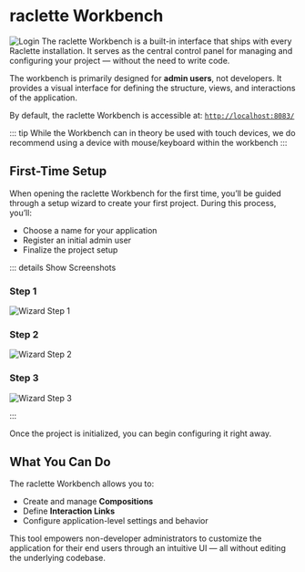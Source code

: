 # raclette Workbench

![Login](/graphics/workbench/login.png)
The raclette Workbench is a built-in interface that ships with every Raclette installation. It serves as the central control panel for managing and configuring your project — without the need to write code.

The workbench is primarily designed for **admin users**, not developers. It provides a visual interface for defining the structure, views, and interactions of the application.

By default, the raclette Workbench is accessible at: [`http://localhost:8083/`](http://localhost:8083/)

::: tip
While the Workbench can in theory be used with touch devices, we do recommend using a device with mouse/keyboard within the workbench
:::

## First-Time Setup

When opening the raclette Workbench for the first time, you’ll be guided through a setup wizard to create your first project. During this process, you’ll:

- Choose a name for your application
- Register an initial admin user
- Finalize the project setup

::: details Show Screenshots

### Step 1

![Wizard Step 1](/graphics/workbench/wizard/step1.png)

### Step 2

![Wizard Step 2](/graphics/workbench/wizard/step2.png)

### Step 3

![Wizard Step 3](/graphics/workbench/wizard/step3.png)

:::

Once the project is initialized, you can begin configuring it right away.

## What You Can Do

The raclette Workbench allows you to:

- Create and manage **Compositions**
- Define **Interaction Links**
- Configure application-level settings and behavior

This tool empowers non-developer administrators to customize the application for their end users through an intuitive UI — all without editing the underlying codebase.
